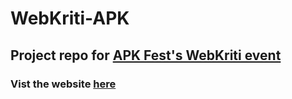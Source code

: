 # WebKriti-APK
## Project repo for [APK Fest's WebKriti event](https://docs.google.com/document/d/1ZHg1ZQEUsgYoiVNgk4NHFv9-ms-4_1JT64mLFz4QkAM/edit?usp=sharing)
### Vist the website [here](https://obscure-wave-90200.herokuapp.com/)
